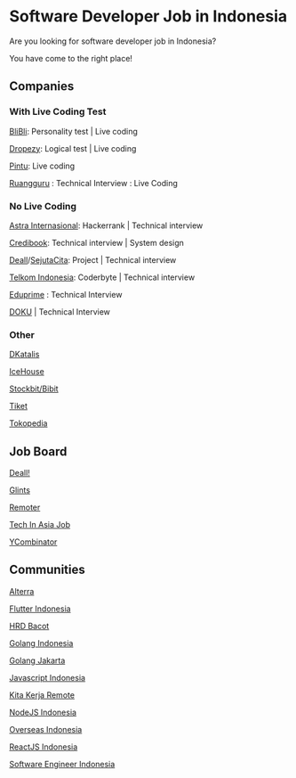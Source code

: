 # Software Developer Job in Indonesia

Are you looking for software developer job in Indonesia? 

You have come to the right place!

## Companies
### With Live Coding Test

[BliBli](https://careers.blibli.com/): Personality test | Live coding

[Dropezy](https://www.linkedin.com/company/dropezy/jobs/): Logical test | Live coding

[Pintu](https://careers.pintu.co.id/): Live coding

[Ruangguru](https://career.ruangguru.com/) : Technical Interview : Live Coding

### No Live Coding

[Astra Internasional](https://career.astra.co.id/): Hackerrank | Technical interview

[Credibook](https://credibook.com/career/): Technical interview | System design

[Deall](https://usedeall.com/career)/[SejutaCita](https://sejutacita.id/career): Project | Technical interview

[Telkom Indonesia](https://recruitmentdigital.telkom.co.id/): Coderbyte | Technical interview

[Eduprime](https://www.eduprime.co.id/) : Technical Interview

[DOKU](https://www.doku.com/) | Technical Interview

### Other 

[DKatalis](https://www.dkatalis.co/jobs)

[IceHouse](https://icehousecorp.com/careers/)

[Stockbit/Bibit](https://apply.workable.com/stockbit/)

[Tiket](https://www.tiket.com/careers/)

[Tokopedia](https://www.tokopedia.com/careers/)

## Job Board

[Deall!](https://usedeall.com/)

[Glints](https://glints.com)

[Remoter](https://remoter.id/)

[Tech In Asia Job](https://www.techinasia.com/jobs)

[YCombinator](https://www.workatastartup.com/)

## Communities

[Alterra](https://t.me/Forum_Altaid)

[Flutter Indonesia](https://t.me/flutter_id)

[HRD Bacot](https://t.me/hrdbacot)

[Golang Indonesia](https://t.me/golangID)

[Golang Jakarta](https://t.me/gophers_id)

[Javascript Indonesia](https://t.me/js_id)

[Kita Kerja Remote](https://discord.gg/j4Ku4wbc)

[NodeJS Indonesia](https://t.me/nodejsid)

[Overseas Indonesia](https://discord.gg/7qrq3ag4)

[ReactJS Indonesia](https://t.me/react_idn)

[Software Engineer Indonesia](https://t.me/soft_eng_id)
